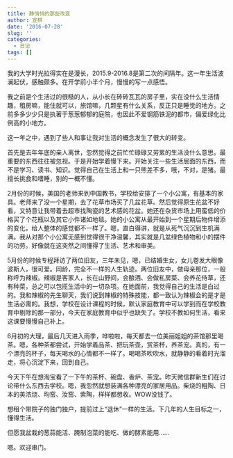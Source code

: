 ```yaml
---
title: 静悄悄的那些改变
author: 宣棋
date: '2016-07-28'
slug: ''
categories:
  - 日记
tags: []
---
```

我的大学时光拉得实在是漫长，2015.9-2016.8是第二次的间隔年。这一年生活波澜起伏，感触颇多。在开学前小半个月，慢慢的写一点感悟。

我之前是个生活过的很糙的人，从小长在砖砖瓦瓦的房子里，实在没什么生活情趣，租房嘛，能住就可以，旅馆嘛，几颗星有什么关系，反正只是睡觉的地方。之前多多少少只是执著于葱葱郁郁的庭院，也因此不爱钢筋铁泥的都市，偏爱绿化比例高的小地方。

这一年之中，遇到了些人和事让我对生活的概念发生了很大的转变。

首先是去年年底的亲人离世，忽然觉得之前忙忙碌碌又劳累的生活没什么意思。最重要的东西往往被忽视。于是开始学着慢下来。开始关注一些生活层面的东西，而不是学习、读书、知识。觉得自己在生活上和一只熊差不多，哦，不对，是猪。最擅长挑食和嗜睡，别的一概不懂。

2月份的时候，美国的老师来到中国教书，学校给安排了一个小公寓，有基本的家具。老师来了没一个星期，去了花草市场买了几盆花草。然后觉得原生花盆不好看，又特意让我带着去超市找陶瓷的艺术感的花盆。她还在杂货市场上用蛮低的价格买了个花瓶以及其它小件诸如地毯。她的小公寓从最开始到一个星期后物件增添的变化，给人整体的感觉都不一样了。嗯，直白得讲，就是从死气沉沉到生机满满。我从对那个小公寓无感到觉得很干净温馨，其实就是几盆绿色植物和小的摆件的功劳。好像就在这突然之间懂得了生活、艺术和审美。

5月份的时候专程拜访了两位旧友，三年未见，嗯，已结婚生女，女儿卷发大眼像波斯人，很可爱。同龄，完全不一样的人生轨迹。两位旧友中，做母亲那位，一般称呼为辣椒。辣椒是客家人，长在山野间，会酿酒、会做私房菜、会养花侍草，还有种菜，总之可以包揽生活中的一切杂项。在她面前，我觉得自己的生活是白过的。我和辣椒的先生聊天，我们说到辣椒的特殊技能，都一致认为辣椒会的是才是生活必需的。我想，学校在设计课程的时候，默认家庭教育中可以学到而在学校教育中剔除的那一部分，今天在家庭教育中似乎也缺失了。学校不教如何生活，看来这课要慢慢自己补上。

6月初的大理，最后几天进入雨季，哗啦啦，每天都去一位美丽姐姐的茶馆那里喝茶。嗯，各种茶都尝试，开始学着品茶、把玩茶壶，赏茶杯，养茶宠。真的，有一个漂亮的杯子，每天喝水的心情都不一样了。喝喝茶吹吹水，就静静的看着时光溜走，将心沉淀下来，回到自己。

今天下午在想淘宝看了一下午的茶杯、碗盘、香炉、茶宠。昨天微信群新生们在讨论带什么东西去学校。嗯，我忽然就想装满各种漂亮的家居用品。柴烧的粗陶、日本的美浓烧、均窑、汝窑、紫陶，样样都想收。WOW没钱了。

想租个带院子的独门独户，提前过上“退休”一样的生活。下几年的人生目标之一，懂得生活。

但愿我盆栽的葱蒜能活、腌制泡菜的能吃、做的酵素能用……

嗯。欢迎串门。